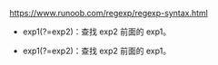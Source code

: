 
https://www.runoob.com/regexp/regexp-syntax.html

- exp1(?=exp2)：查找 exp2 前面的 exp1。

- exp1(?=exp2)：查找 exp2 前面的 exp1。

